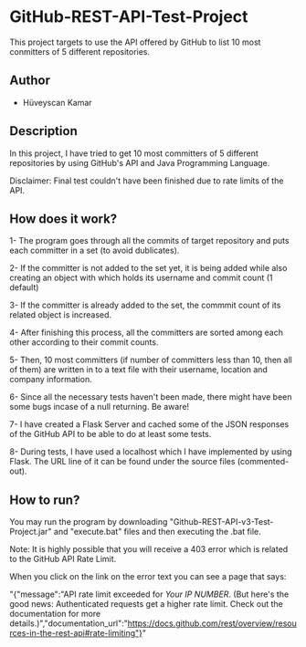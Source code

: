 # GitHub-REST-API-Test-Project
 This project targets to use the API offered by GitHub to list 10 most conmitters of 5 different repositories. 
 
 ## Author
 - Hüveyscan Kamar
 
 ## Description
 
 In this project, I have tried to get 10 most committers of 5 different repositories by using GitHub's API and Java Programming Language. 
 
 Disclaimer: Final test couldn't have been finished due to rate limits of the API.
 
 ## How does it work?
 
 1- The program goes through all the commits of target repository and puts each committer in a set (to avoid dublicates).
 
 2- If the committer is not added to the set yet, it is being added while also creating an object with which holds its username and commit count (1 default)
 
 3- If the committer is already added to the set, the commmit count of its related object is increased.
 
 4- After finishing this process, all the committers are sorted among each other according to their commit counts. 
 
 5- Then, 10 most committers (if number of committers less than 10, then all of them) are written in to a text file with their username, location and company information.
 
 6- Since all the necessary tests haven't been made, there might have been some bugs incase of a null returning. Be aware!
 
 7- I have created a Flask Server and cached some of the JSON responses of the GitHub API to be able to do at least some tests. 
 
 8- During tests, I have used a localhost which I have implemented by using Flask. The URL line of it can be found under the source files (commented-out).
 
 ## How to run?
 
 You may run the program by downloading "Github-REST-API-v3-Test-Project.jar" and "execute.bat" files and then executing the .bat file. 
 
 Note: It is highly possible that you will receive a 403 error which is related to the GitHub API Rate Limit. 
 
 When you click on the link on the error text you can see a page that says:
 
 "{"message":"API rate limit exceeded for *Your IP NUMBER*. (But here's the good news: Authenticated requests get a higher rate limit. Check out the documentation for more details.)","documentation_url":"https://docs.github.com/rest/overview/resources-in-the-rest-api#rate-limiting"}"
 

